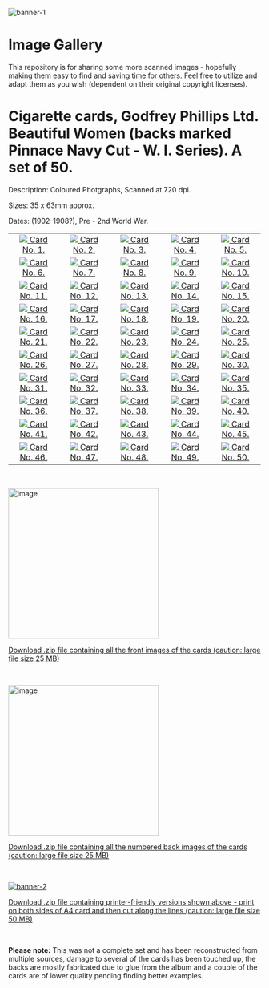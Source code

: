 ![banner-1](images/0-banner-1-godfrey-phillips-cigarette-cards-beautiful-women-w.-i.-series.jpg)

# Image Gallery
This repository is for sharing some more scanned images - hopefully making them easy to find and saving time for others. Feel free to utilize and adapt them as you wish (dependent on their original copyright licenses).

# Cigarette cards, Godfrey Phillips Ltd. Beautiful Women (backs marked Pinnace Navy Cut - W. I. Series). A set of 50.

Description: Coloured Photgraphs, Scanned at 720 dpi.

Sizes: 35 x 63mm approx. 

Dates: (1902-1908?), Pre - 2nd World War.

<table align="center">
    <tr>
        <td align="center">
            <a href="https://github.com/boxbot6/cigarette-cards-godfrey-phillips-ltd.-beautiful-women-w.-i.-series/blob/main/images/card-1-godfrey-phillips-cigarette-cards-beautiful-women-w.-i.-series.jpg">
            <img src="thumbnails/card-1-godfrey-phillips-cigarette-cards-beautiful-women-w.-i.-series-t.jpg">
            Card No. 1.
            </a>
        </td>   
        <td align="center">
            <a href="https://github.com/boxbot6/cigarette-cards-godfrey-phillips-ltd.-beautiful-women-w.-i.-series/blob/main/images/card-2-godfrey-phillips-cigarette-cards-beautiful-women-w.-i.-series.jpg">
            <img src="thumbnails/card-2-godfrey-phillips-cigarette-cards-beautiful-women-w.-i.-series-t.jpg">
            Card No. 2.
            </a>
        </td>   
        <td align="center">
            <a href="https://github.com/boxbot6/cigarette-cards-godfrey-phillips-ltd.-beautiful-women-w.-i.-series/blob/main/images/card-3-godfrey-phillips-cigarette-cards-beautiful-women-w.-i.-series.jpg">
            <img src="thumbnails/card-3-godfrey-phillips-cigarette-cards-beautiful-women-w.-i.-series-t.jpg">
            Card No. 3.
            </a>
        </td>   
        <td align="center">
            <a href="https://github.com/boxbot6/cigarette-cards-godfrey-phillips-ltd.-beautiful-women-w.-i.-series/blob/main/images/card-4-godfrey-phillips-cigarette-cards-beautiful-women-w.-i.-series.jpg">
            <img src="thumbnails/card-4-godfrey-phillips-cigarette-cards-beautiful-women-w.-i.-series-t.jpg">
            Card No. 4.
            </a>
        </td>   
        <td align="center">
            <a href="https://github.com/boxbot6/cigarette-cards-godfrey-phillips-ltd.-beautiful-women-w.-i.-series/blob/main/images/card-5-godfrey-phillips-cigarette-cards-beautiful-women-w.-i.-series.jpg">
            <img src="thumbnails/card-5-godfrey-phillips-cigarette-cards-beautiful-women-w.-i.-series-t.jpg">
            Card No. 5.
            </a>
        </td> 
    </tr>
    <tr>
        <td align="center">
            <a href="https://github.com/boxbot6/cigarette-cards-godfrey-phillips-ltd.-beautiful-women-w.-i.-series/blob/main/images/card-6-godfrey-phillips-cigarette-cards-beautiful-women-w.-i.-series.jpg">
            <img src="thumbnails/card-6-godfrey-phillips-cigarette-cards-beautiful-women-w.-i.-series-t.jpg">
            Card No. 6.
            </a>
        </td>   
        <td align="center">
            <a href="https://github.com/boxbot6/cigarette-cards-godfrey-phillips-ltd.-beautiful-women-w.-i.-series/blob/main/images/card-7-godfrey-phillips-cigarette-cards-beautiful-women-w.-i.-series.jpg">
            <img src="thumbnails/card-7-godfrey-phillips-cigarette-cards-beautiful-women-w.-i.-series-t.jpg">
            Card No. 7.
            </a>
        </td>   
        <td align="center">
            <a href="https://github.com/boxbot6/cigarette-cards-godfrey-phillips-ltd.-beautiful-women-w.-i.-series/blob/main/images/card-8-godfrey-phillips-cigarette-cards-beautiful-women-w.-i.-series.jpg">
            <img src="thumbnails/card-8-godfrey-phillips-cigarette-cards-beautiful-women-w.-i.-series-t.jpg">
            Card No. 8.
            </a>
        </td>   
        <td align="center">
            <a href="https://github.com/boxbot6/cigarette-cards-godfrey-phillips-ltd.-beautiful-women-w.-i.-series/blob/main/images/card-9-godfrey-phillips-cigarette-cards-beautiful-women-w.-i.-series.jpg">
            <img src="thumbnails/card-9-godfrey-phillips-cigarette-cards-beautiful-women-w.-i.-series-t.jpg">
            Card No. 9.
            </a>
        </td>   
        <td align="center">
            <a href="https://github.com/boxbot6/cigarette-cards-godfrey-phillips-ltd.-beautiful-women-w.-i.-series/blob/main/images/card-10-godfrey-phillips-cigarette-cards-beautiful-women-w.-i.-series.jpg">
            <img src="thumbnails/card-10-godfrey-phillips-cigarette-cards-beautiful-women-w.-i.-series-t.jpg">
            Card No. 10.
            </a>
        </td> 
    </tr>
        <tr>
        <td align="center">
            <a href="https://github.com/boxbot6/cigarette-cards-godfrey-phillips-ltd.-beautiful-women-w.-i.-series/blob/main/images/card-11-godfrey-phillips-cigarette-cards-beautiful-women-w.-i.-series.jpg">
            <img src="thumbnails/card-11-godfrey-phillips-cigarette-cards-beautiful-women-w.-i.-series-t.jpg">
            Card No. 11.
            </a>
        </td>   
        <td align="center">
            <a href="https://github.com/boxbot6/cigarette-cards-godfrey-phillips-ltd.-beautiful-women-w.-i.-series/blob/main/images/card-12-godfrey-phillips-cigarette-cards-beautiful-women-w.-i.-series.jpg">
            <img src="thumbnails/card-12-godfrey-phillips-cigarette-cards-beautiful-women-w.-i.-series-t.jpg">
            Card No. 12.
            </a>
        </td>   
        <td align="center">
            <a href="https://github.com/boxbot6/cigarette-cards-godfrey-phillips-ltd.-beautiful-women-w.-i.-series/blob/main/images/card-13-godfrey-phillips-cigarette-cards-beautiful-women-w.-i.-series.jpg">
            <img src="thumbnails/card-13-godfrey-phillips-cigarette-cards-beautiful-women-w.-i.-series-t.jpg">
            Card No. 13.
            </a>
        </td>   
        <td align="center">
            <a href="https://github.com/boxbot6/cigarette-cards-godfrey-phillips-ltd.-beautiful-women-w.-i.-series/blob/main/images/card-14-godfrey-phillips-cigarette-cards-beautiful-women-w.-i.-series.jpg">
            <img src="thumbnails/card-14-godfrey-phillips-cigarette-cards-beautiful-women-w.-i.-series-t.jpg">
            Card No. 14.
            </a>
        </td>   
        <td align="center">
            <a href="https://github.com/boxbot6/cigarette-cards-godfrey-phillips-ltd.-beautiful-women-w.-i.-series/blob/main/images/card-15-godfrey-phillips-cigarette-cards-beautiful-women-w.-i.-series.jpg">
            <img src="thumbnails/card-15-godfrey-phillips-cigarette-cards-beautiful-women-w.-i.-series-t.jpg">
            Card No. 15.
            </a>
        </td> 
    </tr>
        <tr>
        <td align="center">
            <a href="https://github.com/boxbot6/cigarette-cards-godfrey-phillips-ltd.-beautiful-women-w.-i.-series/blob/main/images/card-16-godfrey-phillips-cigarette-cards-beautiful-women-w.-i.-series.jpg">
            <img src="thumbnails/card-16-godfrey-phillips-cigarette-cards-beautiful-women-w.-i.-series-t.jpg">
            Card No. 16.
            </a>
        </td>   
        <td align="center">
            <a href="https://github.com/boxbot6/cigarette-cards-godfrey-phillips-ltd.-beautiful-women-w.-i.-series/blob/main/images/card-17-godfrey-phillips-cigarette-cards-beautiful-women-w.-i.-series.jpg">
            <img src="thumbnails/card-17-godfrey-phillips-cigarette-cards-beautiful-women-w.-i.-series-t.jpg">
            Card No. 17.
            </a>
        </td>   
        <td align="center">
            <a href="https://github.com/boxbot6/cigarette-cards-godfrey-phillips-ltd.-beautiful-women-w.-i.-series/blob/main/images/card-18-godfrey-phillips-cigarette-cards-beautiful-women-w.-i.-series.jpg">
            <img src="thumbnails/card-18-godfrey-phillips-cigarette-cards-beautiful-women-w.-i.-series-t.jpg">
            Card No. 18.
            </a>
        </td>   
        <td align="center">
            <a href="https://github.com/boxbot6/cigarette-cards-godfrey-phillips-ltd.-beautiful-women-w.-i.-series/blob/main/images/card-19-godfrey-phillips-cigarette-cards-beautiful-women-w.-i.-series.jpg">
            <img src="thumbnails/card-19-godfrey-phillips-cigarette-cards-beautiful-women-w.-i.-series-t.jpg">
            Card No. 19.
            </a>
        </td>   
        <td align="center">
            <a href="https://github.com/boxbot6/cigarette-cards-godfrey-phillips-ltd.-beautiful-women-w.-i.-series/blob/main/images/card-20-godfrey-phillips-cigarette-cards-beautiful-women-w.-i.-series.jpg">
            <img src="thumbnails/card-20-godfrey-phillips-cigarette-cards-beautiful-women-w.-i.-series-t.jpg">
            Card No. 20.
            </a>
        </td> 
    </tr>
        <tr>
        <td align="center">
            <a href="https://github.com/boxbot6/cigarette-cards-godfrey-phillips-ltd.-beautiful-women-w.-i.-series/blob/main/images/card-21-godfrey-phillips-cigarette-cards-beautiful-women-w.-i.-series.jpg">
            <img src="thumbnails/card-21-godfrey-phillips-cigarette-cards-beautiful-women-w.-i.-series-t.jpg">
            Card No. 21.
            </a>
        </td>   
        <td align="center">
            <a href="https://github.com/boxbot6/cigarette-cards-godfrey-phillips-ltd.-beautiful-women-w.-i.-series/blob/main/images/card-22-godfrey-phillips-cigarette-cards-beautiful-women-w.-i.-series.jpg">
            <img src="thumbnails/card-22-godfrey-phillips-cigarette-cards-beautiful-women-w.-i.-series-t.jpg">
            Card No. 22.
            </a>
        </td>   
        <td align="center">
            <a href="https://github.com/boxbot6/cigarette-cards-godfrey-phillips-ltd.-beautiful-women-w.-i.-series/blob/main/images/card-23-godfrey-phillips-cigarette-cards-beautiful-women-w.-i.-series.jpg">
            <img src="thumbnails/card-23-godfrey-phillips-cigarette-cards-beautiful-women-w.-i.-series-t.jpg">
            Card No. 23.
            </a>
        </td>   
        <td align="center">
            <a href="https://github.com/boxbot6/cigarette-cards-godfrey-phillips-ltd.-beautiful-women-w.-i.-series/blob/main/images/card-24-godfrey-phillips-cigarette-cards-beautiful-women-w.-i.-series.jpg">
            <img src="thumbnails/card-24-godfrey-phillips-cigarette-cards-beautiful-women-w.-i.-series-t.jpg">
            Card No. 24.
            </a>
        </td>   
        <td align="center">
            <a href="https://github.com/boxbot6/cigarette-cards-godfrey-phillips-ltd.-beautiful-women-w.-i.-series/blob/main/images/card-25-godfrey-phillips-cigarette-cards-beautiful-women-w.-i.-series.jpg">
            <img src="thumbnails/card-25-godfrey-phillips-cigarette-cards-beautiful-women-w.-i.-series-t.jpg">
            Card No. 25.
            </a>
        </td> 
    </tr>
        <tr>
        <td align="center">
            <a href="https://github.com/boxbot6/cigarette-cards-godfrey-phillips-ltd.-beautiful-women-w.-i.-series/blob/main/images/card-26-godfrey-phillips-cigarette-cards-beautiful-women-w.-i.-series.jpg">
            <img src="thumbnails/card-26-godfrey-phillips-cigarette-cards-beautiful-women-w.-i.-series-t.jpg">
            Card No. 26.
            </a>
        </td>   
        <td align="center">
            <a href="https://github.com/boxbot6/cigarette-cards-godfrey-phillips-ltd.-beautiful-women-w.-i.-series/blob/main/images/card-27-godfrey-phillips-cigarette-cards-beautiful-women-w.-i.-series.jpg">
            <img src="thumbnails/card-27-godfrey-phillips-cigarette-cards-beautiful-women-w.-i.-series-t.jpg">
            Card No. 27.
            </a>
        </td>   
        <td align="center">
            <a href="https://github.com/boxbot6/cigarette-cards-godfrey-phillips-ltd.-beautiful-women-w.-i.-series/blob/main/images/card-28-godfrey-phillips-cigarette-cards-beautiful-women-w.-i.-series.jpg">
            <img src="thumbnails/card-28-godfrey-phillips-cigarette-cards-beautiful-women-w.-i.-series-t.jpg">
            Card No. 28.
            </a>
        </td>   
        <td align="center">
            <a href="https://github.com/boxbot6/cigarette-cards-godfrey-phillips-ltd.-beautiful-women-w.-i.-series/blob/main/images/card-29-godfrey-phillips-cigarette-cards-beautiful-women-w.-i.-series.jpg">
            <img src="thumbnails/card-29-godfrey-phillips-cigarette-cards-beautiful-women-w.-i.-series-t.jpg">
            Card No. 29.
            </a>
        </td>   
        <td align="center">
            <a href="https://github.com/boxbot6/cigarette-cards-godfrey-phillips-ltd.-beautiful-women-w.-i.-series/blob/main/images/card-30-godfrey-phillips-cigarette-cards-beautiful-women-w.-i.-series.jpg">
            <img src="thumbnails/card-30-godfrey-phillips-cigarette-cards-beautiful-women-w.-i.-series-t.jpg">
            Card No. 30.
            </a>
        </td> 
    </tr>
        <tr>
        <td align="center">
            <a href="https://github.com/boxbot6/cigarette-cards-godfrey-phillips-ltd.-beautiful-women-w.-i.-series/blob/main/images/card-31-godfrey-phillips-cigarette-cards-beautiful-women-w.-i.-series.jpg">
            <img src="thumbnails/card-31-godfrey-phillips-cigarette-cards-beautiful-women-w.-i.-series-t.jpg">
            Card No. 31.
            </a>
        </td>   
        <td align="center">
            <a href="https://github.com/boxbot6/cigarette-cards-godfrey-phillips-ltd.-beautiful-women-w.-i.-series/blob/main/images/card-32-godfrey-phillips-cigarette-cards-beautiful-women-w.-i.-series.jpg">
            <img src="thumbnails/card-32-godfrey-phillips-cigarette-cards-beautiful-women-w.-i.-series-t.jpg">
            Card No. 32.
            </a>
        </td>   
        <td align="center">
            <a href="https://github.com/boxbot6/cigarette-cards-godfrey-phillips-ltd.-beautiful-women-w.-i.-series/blob/main/images/card-33-godfrey-phillips-cigarette-cards-beautiful-women-w.-i.-series.jpg">
            <img src="thumbnails/card-33-godfrey-phillips-cigarette-cards-beautiful-women-w.-i.-series-t.jpg">
            Card No. 33.
            </a>
        </td>   
        <td align="center">
            <a href="https://github.com/boxbot6/cigarette-cards-godfrey-phillips-ltd.-beautiful-women-w.-i.-series/blob/main/images/card-34-godfrey-phillips-cigarette-cards-beautiful-women-w.-i.-series.jpg">
            <img src="thumbnails/card-34-godfrey-phillips-cigarette-cards-beautiful-women-w.-i.-series-t.jpg">
            Card No. 34.
            </a>
        </td>   
        <td align="center">
            <a href="https://github.com/boxbot6/cigarette-cards-godfrey-phillips-ltd.-beautiful-women-w.-i.-series/blob/main/images/card-35-godfrey-phillips-cigarette-cards-beautiful-women-w.-i.-series.jpg">
            <img src="thumbnails/card-35-godfrey-phillips-cigarette-cards-beautiful-women-w.-i.-series-t.jpg">
            Card No. 35.
            </a>
        </td> 
    </tr>
        <tr>
        <td align="center">
            <a href="https://github.com/boxbot6/cigarette-cards-godfrey-phillips-ltd.-beautiful-women-w.-i.-series/blob/main/images/card-36-godfrey-phillips-cigarette-cards-beautiful-women-w.-i.-series.jpg">
            <img src="thumbnails/card-36-godfrey-phillips-cigarette-cards-beautiful-women-w.-i.-series-t.jpg">
            Card No. 36.
            </a>
        </td>   
        <td align="center">
            <a href="https://github.com/boxbot6/cigarette-cards-godfrey-phillips-ltd.-beautiful-women-w.-i.-series/blob/main/images/card-37-godfrey-phillips-cigarette-cards-beautiful-women-w.-i.-series.jpg">
            <img src="thumbnails/card-37-godfrey-phillips-cigarette-cards-beautiful-women-w.-i.-series-t.jpg">
            Card No. 37.
            </a>
        </td>   
        <td align="center">
            <a href="https://github.com/boxbot6/cigarette-cards-godfrey-phillips-ltd.-beautiful-women-w.-i.-series/blob/main/images/card-38-godfrey-phillips-cigarette-cards-beautiful-women-w.-i.-series.jpg">
            <img src="thumbnails/card-38-godfrey-phillips-cigarette-cards-beautiful-women-w.-i.-series-t.jpg">
            Card No. 38.
            </a>
        </td>   
        <td align="center">
            <a href="https://github.com/boxbot6/cigarette-cards-godfrey-phillips-ltd.-beautiful-women-w.-i.-series/blob/main/images/card-39-godfrey-phillips-cigarette-cards-beautiful-women-w.-i.-series.jpg">
            <img src="thumbnails/card-39-godfrey-phillips-cigarette-cards-beautiful-women-w.-i.-series-t.jpg">
            Card No. 39.
            </a>
        </td>   
        <td align="center">
            <a href="https://github.com/boxbot6/cigarette-cards-godfrey-phillips-ltd.-beautiful-women-w.-i.-series/blob/main/images/card-40-godfrey-phillips-cigarette-cards-beautiful-women-w.-i.-series.jpg">
            <img src="thumbnails/card-40-godfrey-phillips-cigarette-cards-beautiful-women-w.-i.-series-t.jpg">
            Card No. 40.
            </a>
        </td> 
    </tr>
        <tr>
        <td align="center">
            <a href="https://github.com/boxbot6/cigarette-cards-godfrey-phillips-ltd.-beautiful-women-w.-i.-series/blob/main/images/card-41-godfrey-phillips-cigarette-cards-beautiful-women-w.-i.-series.jpg">
            <img src="thumbnails/card-41-godfrey-phillips-cigarette-cards-beautiful-women-w.-i.-series-t.jpg">
            Card No. 41.
            </a>
        </td>   
        <td align="center">
            <a href="https://github.com/boxbot6/cigarette-cards-godfrey-phillips-ltd.-beautiful-women-w.-i.-series/blob/main/images/card-42-godfrey-phillips-cigarette-cards-beautiful-women-w.-i.-series.jpg">
            <img src="thumbnails/card-42-godfrey-phillips-cigarette-cards-beautiful-women-w.-i.-series-t.jpg">
            Card No. 42.
            </a>
        </td>   
        <td align="center">
            <a href="https://github.com/boxbot6/cigarette-cards-godfrey-phillips-ltd.-beautiful-women-w.-i.-series/blob/main/images/card-43-godfrey-phillips-cigarette-cards-beautiful-women-w.-i.-series.jpg">
            <img src="thumbnails/card-43-godfrey-phillips-cigarette-cards-beautiful-women-w.-i.-series-t.jpg">
            Card No. 43.
            </a>
        </td>   
        <td align="center">
            <a href="https://github.com/boxbot6/cigarette-cards-godfrey-phillips-ltd.-beautiful-women-w.-i.-series/blob/main/images/card-44-godfrey-phillips-cigarette-cards-beautiful-women-w.-i.-series.jpg">
            <img src="thumbnails/card-44-godfrey-phillips-cigarette-cards-beautiful-women-w.-i.-series-t.jpg">
            Card No. 44.
            </a>
        </td>   
        <td align="center">
            <a href="https://github.com/boxbot6/cigarette-cards-godfrey-phillips-ltd.-beautiful-women-w.-i.-series/blob/main/images/card-45-godfrey-phillips-cigarette-cards-beautiful-women-w.-i.-series.jpg">
            <img src="thumbnails/card-45-godfrey-phillips-cigarette-cards-beautiful-women-w.-i.-series-t.jpg">
            Card No. 45.
            </a>
        </td> 
    </tr>
    <tr>
        <td align="center">
            <a href="https://github.com/boxbot6/cigarette-cards-godfrey-phillips-ltd.-beautiful-women-w.-i.-series/blob/main/images/card-46-godfrey-phillips-cigarette-cards-beautiful-women-w.-i.-series.jpg">
            <img src="thumbnails/card-46-godfrey-phillips-cigarette-cards-beautiful-women-w.-i.-series-t.jpg">
            Card No. 46.
            </a>
        </td>   
        <td align="center">
            <a href="https://github.com/boxbot6/cigarette-cards-godfrey-phillips-ltd.-beautiful-women-w.-i.-series/blob/main/images/card-47-godfrey-phillips-cigarette-cards-beautiful-women-w.-i.-series.jpg">
            <img src="thumbnails/card-47-godfrey-phillips-cigarette-cards-beautiful-women-w.-i.-series-t.jpg">
            Card No. 47.
            </a>
        </td>   
        <td align="center">
            <a href="https://github.com/boxbot6/cigarette-cards-godfrey-phillips-ltd.-beautiful-women-w.-i.-series/blob/main/images/card-48-godfrey-phillips-cigarette-cards-beautiful-women-w.-i.-series.jpg">
            <img src="thumbnails/card-48-godfrey-phillips-cigarette-cards-beautiful-women-w.-i.-series-t.jpg">
            Card No. 48.
            </a>
        </td>   
        <td align="center">
            <a href="https://github.com/boxbot6/cigarette-cards-godfrey-phillips-ltd.-beautiful-women-w.-i.-series/blob/main/images/card-49-godfrey-phillips-cigarette-cards-beautiful-women-w.-i.-series.jpg">
            <img src="thumbnails/card-49-godfrey-phillips-cigarette-cards-beautiful-women-w.-i.-series-t.jpg">
            Card No. 49.
            </a>
        </td>   
        <td align="center">
            <a href="https://github.com/boxbot6/cigarette-cards-godfrey-phillips-ltd.-beautiful-women-w.-i.-series/blob/main/images/card-50-godfrey-phillips-cigarette-cards-beautiful-women-w.-i.-series.jpg">
            <img src="thumbnails/card-50-godfrey-phillips-cigarette-cards-beautiful-women-w.-i.-series-t.jpg">
            Card No. 50.
            </a>
        </td> 
    </tr>
</table>
  
<br />

[<img src="images/card-1-godfrey-phillips-cigarette-cards-beautiful-women-w.-i.-series.jpg" alt="image " width="300"/>](https://github.com/boxbot6/cigarette-cards-godfrey-phillips-ltd.-beautiful-women-w.-i.-series/blob/main/images/card-1-godfrey-phillips-cigarette-cards-beautiful-women-w.-i.-series.jpg)

[Download .zip file containing all the front images of the cards (caution: large file size 25 MB)](https://github.com/boxbot6/cigarette-cards-godfrey-phillips-ltd.-beautiful-women-w.-i.-series/tree/main/downloads)

<br />

[<img src="images/card-1-godfrey-phillips-cigarette-cards-beautiful-women-w.-i.-series-back.jpg" alt="image " width="300"/>](https://github.com/boxbot6/cigarette-cards-godfrey-phillips-ltd.-beautiful-women-w.-i.-series/blob/main/images/card-1-godfrey-phillips-cigarette-cards-beautiful-women-w.-i.-series-back.jpg)

[Download .zip file containing all the numbered back images of the cards (caution: large file size 25 MB)](https://github.com/boxbot6/cigarette-cards-godfrey-phillips-ltd.-beautiful-women-w.-i.-series/tree/main/downloads)

<br />

[![banner-2](images/0-banner-2-godfrey-phillips-cigarette-cards-beautiful-women-w.-i.-series.jpg)](https://github.com/boxbot6/cigarette-cards-godfrey-phillips-ltd.-beautiful-women-w.-i.-series/tree/main/downloads)

[Download .zip file containing printer-friendly versions shown above - print on both sides of A4 card and then cut along the lines (caution: large file size 50 MB)](https://github.com/boxbot6/cigarette-cards-godfrey-phillips-ltd.-beautiful-women-w.-i.-series/tree/main/downloads)

<br />

**Please note:** This was not a complete set and has been reconstructed from multiple sources, damage to several of the cards has been touched up, the backs are mostly fabricated due to glue from the album and a couple of the cards are of lower quality pending finding better examples.
